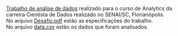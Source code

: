 [Trabalho de análise de dados](https://github.com/willsilvano/datascience/blob/master/Curso%20Analytics%20SENAI/Desafio.ipynb) realizado para o curso de Analytics da carreira Cientista de Dados realizado no SENAI/SC, Florianópolis.
<br>
No arquivo [Desafio.pdf](https://github.com/willsilvano/datascience/blob/master/Curso%20Analytics%20SENAI/Desafio.pdf) estão as especificações do trabalho.
<br>
No arquivo [data.csv](https://github.com/willsilvano/datascience/blob/master/Curso%20Analytics%20SENAI/data.csv) estão os dados que foram analisados.